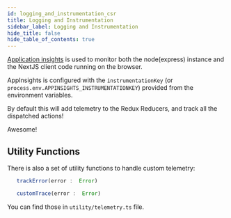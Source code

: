 ```yaml
---
id: logging_and_instrumentation_csr
title: Logging and Instrumentation
sidebar_label: Logging and Instrumentation
hide_title: false
hide_table_of_contents: true
---
```


[Application insights](https://docs.microsoft.com/en-us/azure/azure-monitor/app/app-insights-overview)
is used to monitor both the node(express) instance and the NextJS client code
running on the browser. 

AppInsights is configured with the `instrumentationKey`
(or `process.env.APPINSIGHTS_INSTRUMENTATIONKEY`) provided from the environment
variables. 


 By default this will add telemetry to the Redux Reducers, and track all the dispatched actions!

 Awesome!

## Utility Functions

 There is also a set of utility functions to handle custom telemetry:


 ```javascript
    trackError(error :  Error)

    customTrace(error :  Error)
 ```

 You can find those in `utility/telemetry.ts` file.
